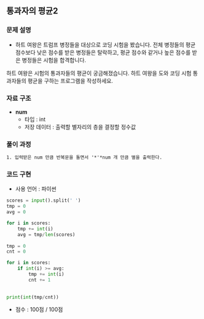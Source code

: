 ## 통과자의 평균2

### 문제 설명

- 하트 여왕은 트럼프 병정들을 대상으로 코딩 시험을 봤습니다.
전체 병정들의 평균 점수보다 낮은 점수를 받은 병정들은 탈락하고, 평균 점수와 같거나 높은 점수를 받은 병정들은 시험을 합격합니다.

하트 여왕은 시험의 통과자들의 평균이 궁금해졌습니다. 하트 여왕을 도와 코딩 시험 통과자들의 평균을 구하는 프로그램을 작성하세요.

### 자료 구조

- **num**
    - 타입 : int
    - 저장 데이터 : 출력할 별자리의 층을 결정할 정수값

### 풀이 과정

```txt
1. 입력받은 num 만큼 반복문을 돌면서 '*'*num 개 만큼 별을 출력한다.
```

### 코드 구현
- 사용 언어 : 파이썬

```python
scores = input().split(' ')
tmp = 0
avg = 0

for i in scores:
    tmp += int(i)
    avg = tmp/len(scores)
    
tmp = 0
cnt = 0

for i in scores:
    if int(i) >= avg:
        tmp += int(i)      
        cnt += 1
        
        
print(int(tmp/cnt))
```

- 점수 : 100점 / 100점
